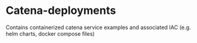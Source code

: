 # Catena-deployments
Contains containerized catena service examples and associated IAC (e.g. helm charts, docker compose files)
